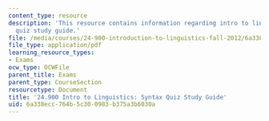 ```yaml
---
content_type: resource
description: 'This resource contains information regarding intro to linguistics: syntax
  quiz study guide.'
file: /media/courses/24-900-introduction-to-linguistics-fall-2012/6a338ecc764b5c300983b375a3b6030a_MIT24_900F12_SntxQzGuide.pdf
file_type: application/pdf
learning_resource_types:
- Exams
ocw_type: OCWFile
parent_title: Exams
parent_type: CourseSection
resourcetype: Document
title: '24.900 Intro to Linguistics: Syntax Quiz Study Guide'
uid: 6a338ecc-764b-5c30-0983-b375a3b6030a
---
```

